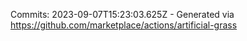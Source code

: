 Commits: 2023-09-07T15:23:03.625Z - Generated via https://github.com/marketplace/actions/artificial-grass
<br>
